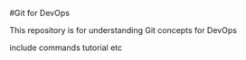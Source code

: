 #Git for DevOps

This repository is for understanding Git concepts for DevOps

include commands tutorial etc
